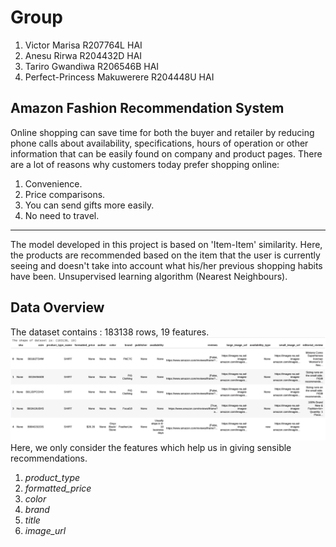 # Group
1. Victor Marisa R207764L HAI
2. Anesu Rirwa R204432D HAI
3. Tariro Gwandiwa R206546B HAI
4. Perfect-Princess Makuwerere R204448U HAI

## Amazon Fashion Recommendation System

Online shopping can save time for both the buyer and retailer by reducing phone calls about availability, specifications, hours of operation or other information that can be easily found on company and product pages. There are a lot of reasons why customers today prefer shopping online:

1) Convenience.
2) Price comparisons.
3) You can send gifts more easily.
4) No need to travel.

---

The model developed in this project is based on 'Item-Item' similarity. Here, the products are recommended
based on the item that the user is currently seeing and doesn't take into account what his/her previous shopping habits have been. Unsupervised learning algorithm (Nearest Neighbours).

## Data Overview

The dataset contains : 183138 rows, 19 features.
![1](data1.PNG)
Here, we only consider the features which help us in giving sensible recommendations.

1) _product_type_ 
2) _formatted_price_
3) _color_
4) _brand_ 
5) _title_
6) _image_url_
